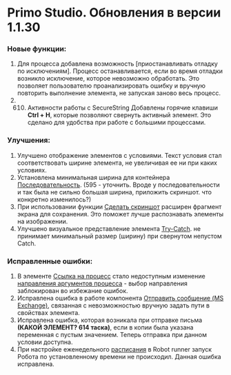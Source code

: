 # Primo Studio. Обновления в версии 1.1.30

### Новые функции:

1. Для процесса добавлена возможность [приостанавливать отладку по исключениям]. Процесс останавливается, если во время отладки возникло исключение, которое невозможно обработать. Это позволяет пользователю проанализировать ошибку и вручную повторить выполнение элемента, не запуская заново весь процесс. 
1. 610. Активности работы с SecureString
Добавлены горячие клавиши **Ctrl + H**, которые позволяют свернуть активный элемент. Это сделано для удобства при работе с большими процессами. 

### Улучшения:

1. Улучшено отображение элементов с условиями. Текст условия стал соответствовать ширине элемента, не увеличивая ее ни при каких условиях.
1. Установлена минимальная ширина для контейнера [Последовательность](https://docs.primo-rpa.ru/primo-rpa/g_elements/osnovnye-elementy/els_diagramm/el_sequence). (595 - уточнить. Вроде у последовательности и так была не сильно большая ширина, приложить скриншот. что конкретно изменилось?)
1. При использовании функции [Сделать скриншот](https://docs.primo-rpa.ru/primo-rpa/primo-studio/process/elements#rabota-so-skrinshotami-vnutri-elementa) расширен фрагмент экрана для сохранения. Это поможет лучше распознавать элементы на изображении.
1. Улучшено визуальное представление элемента [Try-Catch](https://docs.primo-rpa.ru/primo-rpa/g_elements/osnovnye-elementy/els_logic/el_logic_trycatch). не принимает минимальный размер (ширину) при свернутом непустом Catch. 


### Исправленные ошибки:

1. В элементе [Ссылка на процесс](https://docs.primo-rpa.ru/primo-rpa/g_elements/osnovnye-elementy/els_logic/el_logic_link) стало недоступным изменение [направления аргументов процесса](https://docs.primo-rpa.ru/primo-rpa/primo-studio/process/variables#argumenty) - выбор направления заблокирован во избежание ошибок.
1. Исправлена ошибка в работе компонента [Отправить сообщение (MS Exchange)](https://docs.primo-rpa.ru/primo-rpa/g_elements/osnovnye-elementy/els_mail/els_exchange/el_send), связанная с невозможностью вручную задать пути в свойствах элемента.
1. Исправлена ошибка, которая возникала при отправке письма **(КАКОЙ ЭЛЕМЕНТ? 614 таска)**, если в копии была указана переменная с пустым значением. Теперь отправка при данном условии доступна.
1. При настройке еженедельного [расписания](https://docs.primo-rpa.ru/primo-rpa/primo-robot-runner/modules/schedules) в Robot runner запуск Робота по установленному времени не происходил. Данная ошибка исправлена.






